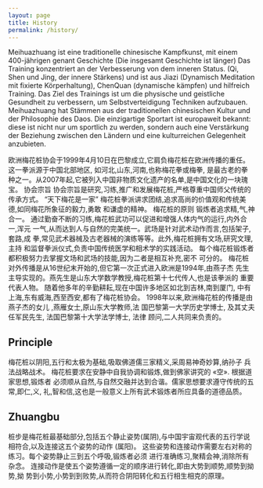```yaml
---
layout: page
title: History
permalink: /history/
---
```


Meihuazhuang ist eine traditionelle chinesische Kampfkunst, mit einem 400-jährigen genant Geschichte (Die insgesamt Geschichte ist länger) Das Training konzentriert an der Verbesserung von dem inneren Status. (Qi, Shen und Jing, der innere Stärkens) und ist aus Jiazi (Dynamisch Meditation mit fixierte Körperhaltung), ChenQuan (dynamische kämpfen) und hilfreich Training. Das Ziel des Trainings ist um die physische und geistliche Gesundheit zu verbessern, um Selbstverteidigung Techniken aufzubauen.
Meihuazhuang hat Stämmen aus der traditionellen chinesischen Kultur und der Philosophie des Daos. Die einzigartige Sportart ist europaweit bekannt: diese ist nicht nur um sportlich zu werden, sondern auch eine Verstärkung der Beziehung zwischen den Ländern und eine kulturreichen Gelegenheit anzubieten. 



欧洲梅花桩协会于1999年4月10日在巴黎成立,它肩负梅花桩在欧洲传播的重任。
这一拳派源于中国北部地区, 如河北,山东,河南,也称梅花拳或梅拳, 是最古老的拳
种之一。从2007年起,它被列入中国非物质文化遗产的名单,是中国文化的一块瑰宝。
协会宗旨
协会宗旨是研究,习练,推广和发展梅花桩,严格尊重中国师父传统的传承方式。
“天下梅花是一家”
梅花桩拳派讲求团结,追求高尚的价值观和传统美德,如同梅花所象征的毅力,勇敢
和谦虚的精神。
梅花桩的原则
锻炼者追求精,气,神合一。
通过勤奋不断的习练,梅花桩武功可以促进和增强人体内气的运行,内外合一,浑元
一气,从而达到人与自然的完美统一。武场是针对武术动作而言,包括架子,套路,成
拳,常见武术器械及古老器械的演练等等。此外,梅花桩拥有文场,研究文理,主持
和监督拳派仪式,负责中国传统医学和相术学的实践活动。
每个梅花桩锻炼者都积极努力去掌握文场和武场的技能,因为二者是相互补充,密不
可分的。
梅花桩对外传播是从16世纪末开始的,但它第一次正式进入欧洲是1994年,由燕子杰
先生主导实现的。燕先生是山东大学数学教授,梅花桩第十七代传人,也是该拳派的
重要代表人物。 随着他多年的辛勤耕耘,现在中国许多地区如北到吉林,南到厦门,
中有上海,东有威海,西至西安,都有了梅花桩协会。
1998年以来,欧洲梅花桩的传播是由燕子杰的女儿 ,燕雁女士,原山东大学教师,法
国巴黎第一大学历史学博士, 及其丈夫任军民先生, 法国巴黎第十大学法学博士, 法律
顾问,二人共同来负责的。

## Principle
梅花桩以阴阳,五行和太极为基础,吸取佛道儒三家精义,采周易神奇妙算,纳孙子
兵法战略战术。
梅花桩要求在安静中自我协调和锻炼,做到佛家讲究的 «空». 根据道家思想,锻炼者
必须顺从自然,与自然交融并达到合谐。儒家思想要求遵守传统的五常,即仁,义,
礼,智和信,这也是一般意义上所有武术锻炼者所应具备的道德品质。

## Zhuangbu

桩步是梅花桩最基础部分,包括五个静止姿势(属阴),与中国宇宙观代表的五行学说
相符合,以及连接这五个姿势的动作 (属阳)。
这些姿势和连接动作需要左右对称的练习。每个姿势静止三到五个呼吸,锻炼者必须
进行准确练习,聚精会神,消除所有杂念。
连接动作是使五个姿势遵循一定的顺序进行转化,即由大势到顺势,顺势到拗势,拗
势到小势,小势到到败势,从而符合阴阳转化和五行相生相克的原理。



 
